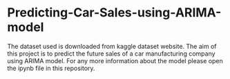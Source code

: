 # Predicting-Car-Sales-using-ARIMA-model
The dataset used is downloaded from kaggle dataset website.
The aim of this project is to predict the future sales of a car manufacturing company using ARIMA model.
For any more information about the model please open the ipynb file in this repository.
